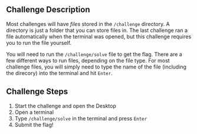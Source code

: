 ## Challenge Description
Most challenges will have _files_ stored in the `/challenge` directory.
A directory is just a folder that you can store files in. 
The last challenge ran a file automatically when the terminal was opened, but this challenge requires you to run the file yourself. 

You will need to run the `/challenge/solve` file to get the flag.
There are a few different ways to run files, depending on the file type.
For most challenge files, you will simply need to type the name of the file (including the direcory) into the terminal and hit `Enter`. 

## Challenge Steps
1. Start the challenge and open the Desktop
3. Open a terminal
3. Type `/challenge/solve` in the terminal and press `Enter`
4. Submit the flag! 
